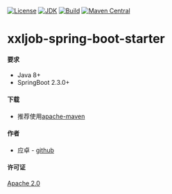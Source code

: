 [![License](http://img.shields.io/badge/License-Apache_2-red.svg?style=flat)](http://www.apache.org/licenses/LICENSE-2.0)
[![JDK](http://img.shields.io/badge/JDK-v8.0-yellow.svg)](http://www.oracle.com/technetwork/java/javase/downloads/index.html)
[![Build](http://img.shields.io/badge/Build-Maven_2-green.svg)](https://maven.apache.org/)
[![Maven Central](https://img.shields.io/maven-central/v/com.github.yingzhuo/xxljob-spring-boot-starter.svg?label=Maven%20Central)](https://search.maven.org/search?q=g:%22com.github.yingzhuo%22%20AND%20a:%22xxljob-spring-boot-starter%22)

# xxljob-spring-boot-starter

#### 要求

* Java 8+
* SpringBoot 2.3.0+

#### 下载

* 推荐使用[apache-maven](https://search.maven.org/search?q=g:com.github.yingzhuo%20AND%20a:xxljob-spring-boot-starter)

#### 作者

* 应卓 - [github](https://github.com/yingzhuo)

#### 许可证

[Apache 2.0](LICENSE)
